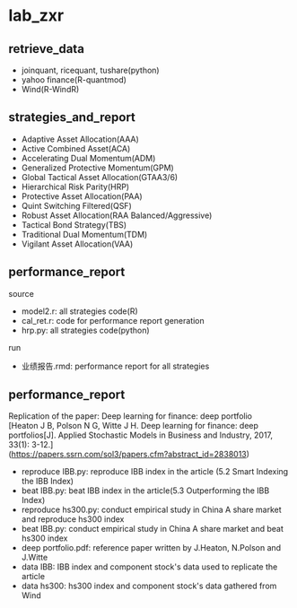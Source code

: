 lab_zxr
===

retrieve_data
-------
* joinquant, ricequant, tushare(python)
* yahoo finance(R-quantmod)
* Wind(R-WindR)

strategies_and_report
-------
* Adaptive Asset Allocation(AAA)
* Active Combined Asset(ACA)
* Accelerating Dual Momentum(ADM)
* Generalized Protective Momentum(GPM)
* Global Tactical Asset Allocation(GTAA3/6)
* Hierarchical Risk Parity(HRP)
* Protective Asset Allocation(PAA)
* Quint Switching Filtered(QSF)
* Robust Asset Allocation(RAA Balanced/Aggressive)
* Tactical Bond Strategy(TBS)
* Traditional Dual Momentum(TDM)
* Vigilant Asset Allocation(VAA)


performance_report
-------
source
* model2.r: all strategies code(R)
* cal_ret.r: code for performance report generation
* hrp.py: all strategies code(python)

run
* 业绩报告.rmd: performance report for all strategies

performance_report
-------
Replication of the paper: Deep learning for finance: deep portfolio  
[Heaton J B, Polson N G, Witte J H. Deep learning for finance: deep portfolios[J]. Applied Stochastic Models in Business and Industry, 2017, 33(1): 3-12.]  
(https://papers.ssrn.com/sol3/papers.cfm?abstract_id=2838013)  
* reproduce IBB.py: reproduce IBB index in the article (5.2 Smart Indexing the IBB Index)
* beat IBB.py: beat IBB index in the article(5.3 Outperforming the IBB Index)
* reproduce hs300.py: conduct empirical study in China A share market and reproduce hs300 index
* beat IBB.py: conduct empirical study in China A share market and beat hs300 index
* deep portfolio.pdf: reference paper written by J.Heaton, N.Polson and J.Witte
* data IBB: IBB index and component stock's data used to replicate the article
* data hs300: hs300 index and component stock's data gathered from Wind


